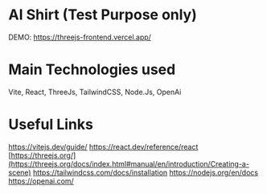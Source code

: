 # AI Shirt (Test Purpose only)

DEMO: https://threejs-frontend.vercel.app/

# Main Technologies used
Vite, React, ThreeJs, TailwindCSS, Node.Js, OpenAi

# Useful Links
https://vitejs.dev/guide/
https://react.dev/reference/react
[https://threejs.org/](https://threejs.org/docs/index.html#manual/en/introduction/Creating-a-scene)
https://tailwindcss.com/docs/installation
https://nodejs.org/en/docs
https://openai.com/
